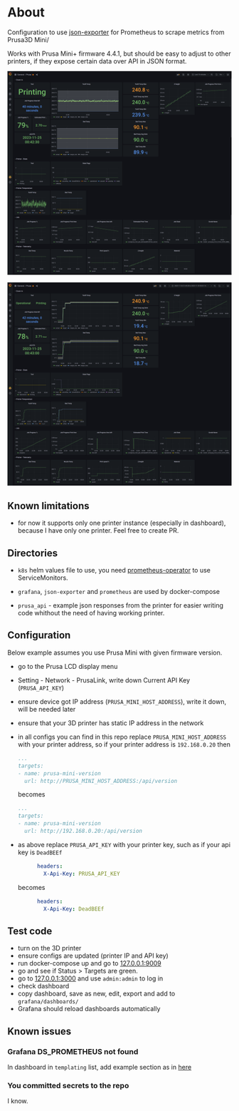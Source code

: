# About

Configuration to use [json-exporter](https://github.com/prometheus-community/json_exporter)
for Prometheus to scrape metrics from Prusa3D Mini/

Works with Prusa Mini+ firmware 4.4.1, but should be easy to adjust to other printers,
if they expose certain data over API in JSON format.

![preview 15min](./preview_15min.png)

![preview 2h](./preview_2h.png)

## Known limitations

- for now it supports only one printer instance (especially in dashboard),
  because I have only one printer. Feel free to create PR.

## Directories

- `k8s` helm values file to use, you need [prometheus-operator](https://github.com/prometheus-operator/prometheus-operator)
  to use ServiceMonitors.

- `grafana`, `json-exporter` and `prometheus` are used by docker-compose

- `prusa_api` - example json responses from the printer for easier writing code
  whithout the need of having working printer.

## Configuration

Below example assumes you use Prusa Mini with given firmware version.

- go to the Prusa LCD display menu
- Setting - Network - PrusaLink, write down Current API Key (`PRUSA_API_KEY`)
- ensure device got IP address (`PRUSA_MINI_HOST_ADDRESS`), write it down,
  will be needed later
- ensure that your 3D printer has static IP address in the network
- in all configs you can find in this repo replace `PRUSA_MINI_HOST_ADDRESS`
  with your printer address, so if your printer address is `192.168.0.20` then

  ```yaml
  ...
  targets:
  - name: prusa-mini-version
    url: http://PRUSA_MINI_HOST_ADDRESS:/api/version
  ```

  becomes

  ```yaml
  ...
  targets:
  - name: prusa-mini-version
    url: http://192.168.0.20:/api/version
  ```

- as above replace `PRUSA_API_KEY` with your printer key, such as if your api key is `DeadBEEf`

  ```yaml
        headers:
          X-Api-Key: PRUSA_API_KEY
  ```

  becomes

  ```yaml
        headers:
          X-Api-Key: DeadBEEf
  ```

## Test code

- turn on the 3D printer
- ensure configs are updated (printer IP and API key)
- run docker-compose up and go to [127.0.0.1:9009](http://127.0.0.1:9090)
- go and see if Status > Targets are green.
- go to [127.0.0.1:3000](http://127.0.0.1:3000) and use `admin:admin` to log in
- check dashboard
- copy dashboard, save as new, edit, export and add to `grafana/dashboards/`
- Grafana should reload dashboards automatically

## Known issues

### Grafana DS_PROMETHEUS not found

In dashboard in `templating` list, add example section as in [here](https://github.com/kubernetes/ingress-nginx/pull/4796/files)

### You committed secrets to the repo

I know.
